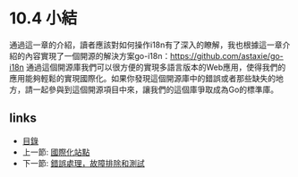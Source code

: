 # 10.4 小結
通過這一章的介紹，讀者應該對如何操作i18n有了深入的瞭解，我也根據這一章介紹的內容實現了一個開源的解決方案go-i18n：https://github.com/astaxie/go-i18n  通過這個開源庫我們可以很方便的實現多語言版本的Web應用，使得我們的應用能夠輕鬆的實現國際化。如果你發現這個開源庫中的錯誤或者那些缺失的地方，請一起參與到這個開源項目中來，讓我們的這個庫爭取成為Go的標準庫。
## links
  * [目錄](<preface.md>)
  * 上一節: [國際化站點](<10.3.md>)
  * 下一節: [錯誤處理，故障排除和測試](<11.0.md>)
